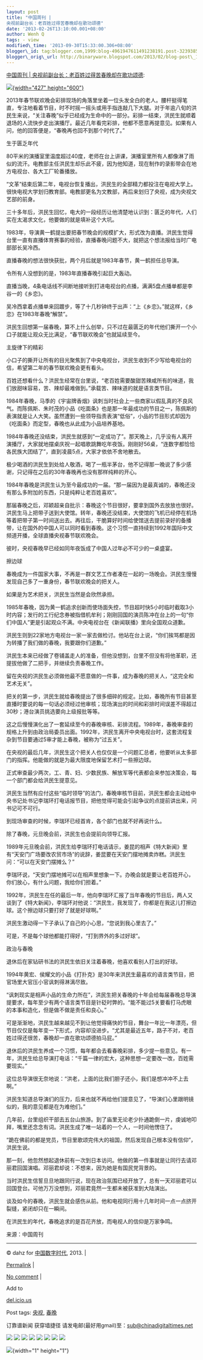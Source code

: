 ```yaml
--- 
layout: post 
title: "中国周刊 |
央视前副台长：老百姓过得苦春晚却在歌功颂德" 
date: '2013-02-26T13:10:00.001+08:00' 
author: Wenh Q
tags: - view
modified\_time: '2013-09-30T15:33:00.306+08:00' 
blogger\_id: tag:blogger.com,1999:blog-4961947611491238191.post-3239385559162834775
blogger\_orig\_url: http://binaryware.blogspot.com/2013/02/blog-post\_1491.html
---
```

[中国周刊 |
央视前副台长：老百姓过得苦春晚却在歌功颂德](http://feedproxy.google.com/~r/chinagfwblog/~3/vcHgateqrEU/):

[![](https://meilizhongguo.biz/chinese/files/2013/02/U6795P1T1D26345999F21DT20130225103900.jpg){width="427"
height="600"}](https://meilizhongguo.biz/chinese/2013/02/%e5%a4%ae%e8%a7%86%e5%89%8d%e5%89%af%e5%8f%b0%e9%95%bf%ef%bc%9a%e8%80%81%e7%99%be%e5%a7%93%e8%bf%87%e5%be%97%e8%8b%a6%e6%98%a5%e6%99%9a%e5%8d%b4%e5%9c%a8%e6%ad%8c%e5%8a%9f%e9%a2%82%e5%be%b7/u6795p1t1d26345999f21dt20130225103900/)

2013年春节联欢晚会彩排现场的角落里坐着一位头发全白的老人。腰杆挺得笔直，专注地看着节目，时不时摇一摇头或用手指连敲几下大腿。对于年逾八旬的洪民生来说，“关注春晚”似乎已经成为生命中的一部分。彩排一结束，洪民生就顺着退场的人流快步走出演播厅。最近几年看完彩排，他都不愿意再提意见。如果有人问，他的回答便是，“春晚再也回不到那个时代了。”

生于匮乏年代

80平米的演播室里温度超过40度，老师在台上讲课，演播室里所有人都像淋了雨似的流汗。电教部主任洪民生却乐此不疲，因为他知道，现在制作的录影带会在地方电视台、各大工厂轮番播放。

“文革”结束后第二年，电视台恢复播出，洪民生的全部精力都投注在电视大学上。很快电视大学划归教育部。电教部更名为文教部，再后来划归了央视，成为央视文艺部的前身。

三十多年后，洪民生回忆，电大的一段经历让他清楚地认识到：匮乏的年代，人们实在太渴求文化，他要做的就是填补这个大坑。

1983年，导演黄一鹤提出要把春节晚会的规模扩大，形式改为直播。洪民生觉得台里一直有直播体育赛事的经验，直播春晚问题不大，就把这个想法报给当时广电部部长吴冷西。

直播春晚的想法很快获批，两个月后就是1983年春节，黄一鹤担任总导演。

令所有人没想到的是，1983年直播春晚引起巨大轰动。

直播当晚，4条电话线不间断地接听到打进电视台的点播，满满5盘点播单都是李谷一的《乡恋》。

吴冷西拿着点播单来回踱步，等了十几秒钟终于出声：“上《乡恋》。”就这样，《乡恋》在1983年春晚“解禁”。

洪民生回想第一届春晚，算不上什么创举，只不过在最匮乏的年代他们撕开一个小口子就能让观众无比满足，“春节联欢晚会”也就延续至今。

主旋律下的精彩

小口子的撕开让所有的目光聚焦到了中央电视台，洪民生收到不少写给电视台的信，希望第二年的春节联欢晚会更有看头。

百姓还想看什么？洪民生经常在台里说，“老百姓需要酸甜苦辣咸所有的味道，我们放甜味容易，苦、辣却最难做到。”承载苦、辣味道的就是语言类节目。

1984年春晚，马季的《宇宙牌香烟》讽刺当时社会上一些商家以假乱真的不良风气。而陈佩斯、朱时茂的小品《吃面条》也是那一年最成功的节目之一，陈佩斯的表演就是让人大笑。虽然遭到一些领导指责表演“低俗”，小品的节目形式却因为《吃面条》而定型，春晚也从此成为小品培养基地。

1984年春晚还没结束，洪民生就感到“一定成功了”。那天晚上，几乎没有人离开演播厅，大家就地摆桌庆祝一起唱歌跳舞吃年夜饭。刚刚好56桌，“连数字都恰恰各民族大团结了”，直到凌晨5点，大家才依依不舍地散去。

极少喝酒的洪民生到处给人敬酒，喝了一瓶半茅台，他不记得那一晚说了多少感谢，只记得在之后的30年春晚再也没有那样纯粹的开心。

1984年春晚是洪民生认为至今最成功的一届。“那一届因为是最真诚的，春晚还没有那么多附加的东西，只是纯粹让老百姓喜欢”。

那届春晚之后，邓颖超亲自批示：春晚这个节目很好，要拿到国外去放放也很好。洪民生马上把带子送到大使馆。转年，春晚还没结束，大使馆的飞机已经停在机场等着把带子第一时间送出去。再往后，干脆算好时间给使馆送去提前录好的备播带，让在国外的中国人可以同时看到春晚。这个习惯一直持续到1992年国际中文频道开播，全球直播央视春节联欢晚会。

彼时，央视春晚早已经如同年夜饭成了中国人过年必不可少的一桌盛宴。

擦边球

春晚成为一件国家大事，不再是一群文艺工作者凑在一起的一场晚会。洪民生慢慢发现自己多了一重身份，春节联欢晚会的把关人。

如果是为艺术把关，洪民生当然是会欣然承担。

1985年春晚，因为黄一鹤追求创新而使场面失控，节目超时快5小时临时截取3小时内容；发行的工行纪念券被指借机牟利；刚刚回国的演员陈冲在台上的一句“你们中国人”更是引起观众不满。中央电视台在《新闻联播》里向全国观众道歉。

洪民生则到22家地方电视台一家一家去做检讨。他站在台上说，“你们挨骂都是因为转播了我们做的春晚，我要跟你们道歉。”

洪民生本来已经做了卷铺盖走人的准备，但他没想到，台里不但没有将他革职，还提拔他做了二把手，并继续负责春晚工作。

留在央视的洪民生必须做他最不愿意做的一件事，成为春晚的把关人，“这完全和艺术无关”。

把关的第一步，洪民生就给春晚提出了很多细碎的规定。比如，春晚所有节目甚至直播时要说的每一句话必须经过他审核；现场演出的时间和彩排时间误差不得超过30秒；港台演员挑选要向上级报批等等。

这之后慢慢演化出了一套延续至今的春晚审核、彩排流程。1989年，春晚审查的规格上升到由政治局委员出面。1992年，洪民生离开中央电视台时，这套流程复杂到节目要通过5审才能上春晚，被称为“过五关”。

在央视的最后几年，洪民生这个把关人也仅仅是一个问题汇总者，他要听从太多部门的指挥。他能做的就是为最大限度地保留艺术打一些擦边球。

正式审查最少两次，工、青、妇、少数民族、解放军等代表都会来参加决策会，每一个部门都会给洪民生提意见。

洪民生当然有应付这些“临时领导”的法门，春晚审核节目前，洪民生都会主动给中央书记处书记李瑞环打电话报节目，把他觉得可能会引起争议的点提前讲出来，问书记可不可行。

到现场审查的时候，李瑞环已经首肯，各个部门也就不好再说什么。

除了春晚，元旦晚会前，洪民生也会提前向领导汇报。

1989年元旦晚会前，洪民生给李瑞环打电话请示，姜昆的相声《特大新闻》里有“天安门广场要改农贸市场”的说辞，姜昆要在天安门摆地摊卖炸糕。洪民生问：“可以在天安门摆摊么？”

李瑞环说，“天安门摆地摊可以在相声里想象一下。办晚会就是要让老百姓开心，你们放心，有什么问题，我给你们担着。”

1992年，洪民生在任的最后一年，他向李瑞环汇报了当年春晚的节目后，两人又谈到了《特大新闻》，李瑞环对他说：“洪民生，我发现了，你都是在我这儿打擦边球。这个擦边球只要打好了就是好球啊。”

洪民生激动得一下子承认了自己的小心思，“您说到我心里去了。”

可是，不是每个球他都能打得好，“打到界外的多过好球”。

政治与春晚

退休后在家钻研书法的洪民生依旧关注着春晚，他喜欢看别人打出的好球。

1994年黄宏、侯耀文的小品《打扑克》是30年来洪民生最喜欢的语言类节目，把官场里大官压小官讽刺得淋漓尽致。

“讽刺现实是相声小品的生命力所在”，洪民生把关春晚的十年会给每届春晚总导演提要求，每年至少有两个语言类节目是针砭时弊的。“能不能过5关要看打马虎眼的本事和造化，但是做不做是责任和良心。”

可是渐渐地，洪民生越来越见不到让他觉得痛快的节目，舞台一年比一年漂亮，但节目仅仅是每年变一下形式，内容却没进步。“尤其是最近五年，路子不对，老百姓过得还很苦，春晚却一直在歌功颂德拍马屁。”

退休后的洪民生养成一个习惯，每年都会去看春晚彩排，多少提一些意见。有一年，洪民生给总导演打电话：“千篇一律的宏大，这种思想一定要改一改，百姓需要现实。”

这位总导演很无奈地说：“洪老，上面的比我们胆子还小，我们是想冲冲不上去啊。”

洪民生知道总导演们的压力，后来也就不再给他们提意见了，“导演们心里跟明镜似的，我的意见都是在为难他们。”

几年前，台里组织干部去五台山旅游。到了庙里无论老少扑通跪倒一片，虔诚地叩拜，嘴里还念念有词。洪民生成了唯一站着的一个人，一时间他愣住了。

“跪在佛前的都是党员，节目里歌颂完伟大的祖国，然后发现自己根本没有信仰”，洪民生说。

那一刻，他忽然想起退休前有一次到日本访问。他做的第一件事就是让同行去请邓丽君回国演唱。邓丽君却说：不想来，因为她是有国民党背景的。

当时洪民生信誓旦旦地跟同行说，现在政治氛围已经开放了，总有一天邓丽君可以回国登台。可他万万没想到，邓丽君竟然一生都未被获准到大陆演出。

谈及如今的春晚，洪民生就会感伤从前。他和电视同行用十几年时间一点一点挤开裂缝，紧闭却只在一瞬间。

在洪民生的年代，春晚追求的是百花齐放，而电视人的信仰是万家争鸣。

来源：中国周刊


------------------------------------------------------------------------

© dahz for [中国数字时代](https://meilizhongguo.biz/chinese), 2013. |

[Permalink](https://meilizhongguo.biz/chinese/2013/02/%e5%a4%ae%e8%a7%86%e5%89%8d%e5%89%af%e5%8f%b0%e9%95%bf%ef%bc%9a%e8%80%81%e7%99%be%e5%a7%93%e8%bf%87%e5%be%97%e8%8b%a6%e6%98%a5%e6%99%9a%e5%8d%b4%e5%9c%a8%e6%ad%8c%e5%8a%9f%e9%a2%82%e5%be%b7/)
|

[No
comment](https://meilizhongguo.biz/chinese/2013/02/%e5%a4%ae%e8%a7%86%e5%89%8d%e5%89%af%e5%8f%b0%e9%95%bf%ef%bc%9a%e8%80%81%e7%99%be%e5%a7%93%e8%bf%87%e5%be%97%e8%8b%a6%e6%98%a5%e6%99%9a%e5%8d%b4%e5%9c%a8%e6%ad%8c%e5%8a%9f%e9%a2%82%e5%be%b7/#comments)
|

Add to

[del.icio.us](http://del.icio.us/post?url=https://meilizhongguo.biz/chinese/2013/02/%e5%a4%ae%e8%a7%86%e5%89%8d%e5%89%af%e5%8f%b0%e9%95%bf%ef%bc%9a%e8%80%81%e7%99%be%e5%a7%93%e8%bf%87%e5%be%97%e8%8b%a6%e6%98%a5%e6%99%9a%e5%8d%b4%e5%9c%a8%e6%ad%8c%e5%8a%9f%e9%a2%82%e5%be%b7/&title=%E4%B8%AD%E5%9B%BD%E5%91%A8%E5%88%8A%20%7C%20%E5%A4%AE%E8%A7%86%E5%89%8D%E5%89%AF%E5%8F%B0%E9%95%BF%EF%BC%9A%E8%80%81%E7%99%BE%E5%A7%93%E8%BF%87%E5%BE%97%E8%8B%A6%E6%98%A5%E6%99%9A%E5%8D%B4%E5%9C%A8%E6%AD%8C%E5%8A%9F%E9%A2%82%E5%BE%B7)





Post tags:
[央视](https://meilizhongguo.biz/chinese/tag/%e5%a4%ae%e8%a7%86/?category=10466),
[春晚](https://meilizhongguo.biz/chinese/tag/%e6%98%a5%e6%99%9a/?category=10466)



订靠谱新闻 获穿墙捷径
请发电邮(最好用gmail)至：sub@chinadigitaltimes.net





<div>

[![](http://feeds.feedburner.com/~ff/chinagfwblog?d=yIl2AUoC8zA)](http://feeds.feedburner.com/~ff/chinagfwblog?a=vcHgateqrEU:5ZLJyJamOF4:yIl2AUoC8zA)
[![](http://feeds.feedburner.com/~ff/chinagfwblog?i=vcHgateqrEU:5ZLJyJamOF4:-BTjWOF_DHI)](http://feeds.feedburner.com/~ff/chinagfwblog?a=vcHgateqrEU:5ZLJyJamOF4:-BTjWOF_DHI)
[![](http://feeds.feedburner.com/~ff/chinagfwblog?i=vcHgateqrEU:5ZLJyJamOF4:F7zBnMyn0Lo)](http://feeds.feedburner.com/~ff/chinagfwblog?a=vcHgateqrEU:5ZLJyJamOF4:F7zBnMyn0Lo)
[![](http://feeds.feedburner.com/~ff/chinagfwblog?i=vcHgateqrEU:5ZLJyJamOF4:V_sGLiPBpWU)](http://feeds.feedburner.com/~ff/chinagfwblog?a=vcHgateqrEU:5ZLJyJamOF4:V_sGLiPBpWU)
[![](http://feeds.feedburner.com/~ff/chinagfwblog?d=qj6IDK7rITs)](http://feeds.feedburner.com/~ff/chinagfwblog?a=vcHgateqrEU:5ZLJyJamOF4:qj6IDK7rITs)
[![](http://feeds.feedburner.com/~ff/chinagfwblog?d=l6gmwiTKsz0)](http://feeds.feedburner.com/~ff/chinagfwblog?a=vcHgateqrEU:5ZLJyJamOF4:l6gmwiTKsz0)
[![](http://feeds.feedburner.com/~ff/chinagfwblog?i=vcHgateqrEU:5ZLJyJamOF4:gIN9vFwOqvQ)](http://feeds.feedburner.com/~ff/chinagfwblog?a=vcHgateqrEU:5ZLJyJamOF4:gIN9vFwOqvQ)
[![](http://feeds.feedburner.com/~ff/chinagfwblog?d=TzevzKxY174)](http://feeds.feedburner.com/~ff/chinagfwblog?a=vcHgateqrEU:5ZLJyJamOF4:TzevzKxY174)

</div>

![](http://feeds.feedburner.com/~r/chinagfwblog/~4/vcHgateqrEU){width="1"
height="1"}

